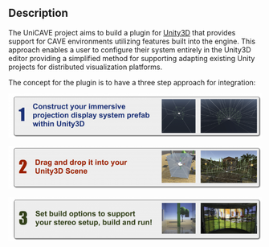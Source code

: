 ## Description

The UniCAVE project aims to build a plugin for [Unity3D](https://unity3d.com) that provides support for CAVE environments utilizing features built into the engine.  This approach enables a user to configure their system entirely in the Unity3D editor providing a simplified method for supporting adapting existing Unity projects for distributed visualization platforms.

The concept for the plugin is to have a three step approach for integration:

![Step 1](images\step1-768x133.png)

![Step 2](images\step2-768x130.png)

![Step 3](images\step3-768x131.png)
